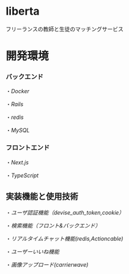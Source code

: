# liberta
フリーランスの教師と生徒のマッチングサービス

# 開発環境

### バックエンド
・*Docker*

・*Rails*

・*redis*

・*MySQL*

### フロントエンド
・*Next.js*

・*TypeScript*
 
## 実装機能と使用技術

・*ユーザ認証機能（devise_auth_token,cookie）*

・*検索機能（フロント&バックエンド）*
 
・*リアルタイムチャット機能(redis,Actioncable)*

・*ユーザーいいね機能*

・*画像アップロード(carrierwave)*
